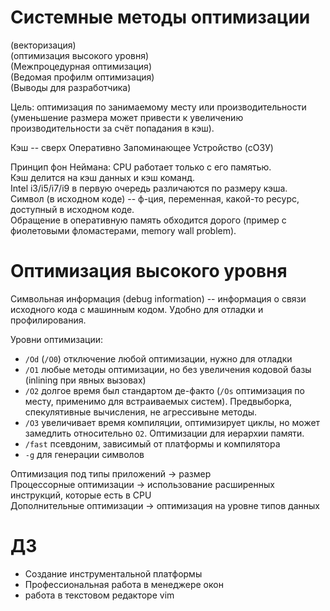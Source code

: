 # Системные методы оптимизации

(векторизация)  
(оптимизация высокого уровня)  
(Межпроцедурная оптимизация)  
(Ведомая профилм оптимизация)  
(Выводы для разработчика)

Цель: оптимизация по занимаемому месту или производительности (уменьшение размера может привести к увеличению производительности за счёт попадания в кэш).

Кэш -- сверх Оперативно Запоминающее Устройство (сОЗУ)

Принцип фон Неймана: CPU работает только с его памятью.  
Кэш делится на кэш данных и кэш команд.  
Intel i3/i5/i7/i9 в первую очередь различаются по размеру кэша.  
Символ (в исходном коде) -- ф-ция, переменная, какой-то ресурс, доступный в исходном коде.  
Обращение в оперативную память обходится дорого (пример с фиолетовыми фломастерами, memory wall problem).

# Оптимизация высокого уровня
Символьная информация (debug information) -- информация о связи исходного кода с машинным кодом. Удобно для отладки и профилирования.

Уровни оптимизации:
- `/Od` (`/O0`) отключение любой оптимизации, нужно для отладки
- `/O1` любые методы оптимизации, но без увеличения кодовой базы (inlining при явных вызовах)
- `/O2` долгое время был стандартом де-факто (`/Os` оптимизация по месту, применимо для встраиваемых систем). Предвыборка, спекулятивные вычисления, не агрессивыне методы.
- `/O3` увеличивает время компиляции, оптимизирует циклы, но может замедлить относительно `O2`. Оптимизации для иерархии памяти.
- `/fast` псевдоним, зависимый от платформы и компилятора
- `-g` для генерации символов

Оптимизация под типы приложений -> размер  
Процессорные оптимизации -> использование расширенных инструкций, которые есть в CPU  
Дополнительные оптимизации -> оптимизация на уровне типов данных  

# ДЗ

- Создание инструментальной платформы
- Профессиональная работа в менеджере окон
- работа в текстовом редакторе vim
